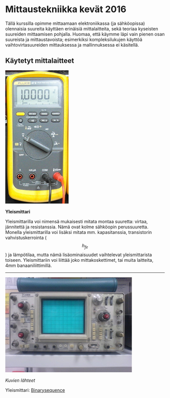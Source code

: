 # Mittaustekniikka kevät 2016

Tällä kurssilla opimme mittaamaan elektroniikassa (ja sähköopissa) olennaisia suureita käyttäen erinäisiä mittalaitteita, sekä teoriaa kyseisten suureiden mittaamisen pohjalla. Huomaa, että käymme läpi vain pienen osan suureista ja mittaustavoista; esimerkiksi kompleksilukujen käyttöä vaihtovirtasuureiden mittauksessa ja mallinnuksessa ei käsitellä.


## Käytetyt mittalaitteet

![Yleismittari](fluke.jpg)

**Yleismittari**

Yleismittarilla voi nimensä mukaisesti mitata montaa suuretta: virtaa, jännitettä ja resistanssia. Nämä ovat kolme sähköopin perussuuretta. Monella yleismittarilla voi lisäksi mitata mm. kapasitanssia, transistorin vahvistuskerrointa ($$h_{fe}$$) ja lämpötilaa, mutta nämä lisäominaisuudet vaihtelevat yleismittarista toiseen. Yleismittariin voi liittää joko mittakoskettimet, tai muita laitteita, 4mm banaaniliittimillä.

---

![Oskilloskooppi](tektronix.jpg)



*Kuvien lähteet*

Yleismittari: [Binarysequence](https://en.wikipedia.org/wiki/Multimeter#/media/File:Fluke87-V_Multimeter.jpg)